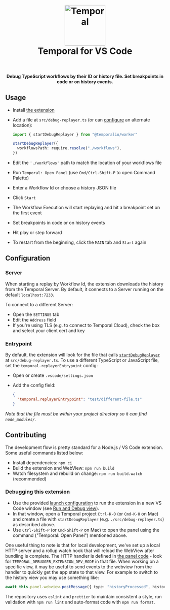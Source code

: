 <h1 align="center">
  <br>
    <img src="https://assets.temporal.io/w/vscode-icon.png" alt="Temporal" width="128">
  <br>
  Temporal for VS Code
  <br>
  <br>
</h1>

<h4 align="center">Debug TypeScript workflows by their ID or history file. Set breakpoints in code or on history events.</h4>

## Usage

- Install [the extension](https://marketplace.visualstudio.com/items?itemName=temporal-technologies.temporalio)
- Add a file at `src/debug-replayer.ts` (or can [configure](#entrypoint) an alternate location):

  ```ts
  import { startDebugReplayer } from "@temporalio/worker"

  startDebugReplayer({
    workflowsPath: require.resolve("./workflows"),
  })
  ```

- Edit the `'./workflows'` path to match the location of your workflows file
- Run `Temporal: Open Panel` (use `Cmd/Ctrl-Shift-P` to open Command Palette)
- Enter a Workflow Id or choose a history JSON file
- Click `Start`
- The Workflow Execution will start replaying and hit a breakpoint set on the first event
- Set breakpoints in code or on history events
- Hit play or step forward
- To restart from the beginning, click the `MAIN` tab and `Start` again

## Configuration

### Server

When starting a replay by Workflow Id, the extension downloads the history from the Temporal Server. By default, it connects to a Server running on the default `localhost:7233`.

To connect to a different Server:

- Open the `SETTINGS` tab
- Edit the `Address` field
- If you're using TLS (e.g. to connect to Temporal Cloud), check the box and select your client cert and key

### Entrypoint

By default, the extension will look for the file that calls [`startDebugReplayer`](https://typescript.temporal.io/api/namespaces/worker#startdebugreplayer) at `src/debug-replayer.ts`. To use a different TypeScript or JavaScript file, set the `temporal.replayerEntrypoint` config:

- Open or create `.vscode/settings.json`
- Add the config field:

  ```json
  {
    "temporal.replayerEntrypoint": "test/different-file.ts"
  }
  ```

*Note that the file must be within your project directory so it can find `node_modules/`.*

## Contributing

The development flow is pretty standard for a Node.js / VS Code extension. Some useful commands listed below:

- Install dependencies: `npm ci`
- Build the extension and WebView: `npm run build`
- Watch filesystem and rebuild on change: `npm run build.watch` (recommended)

### Debugging this extension

- Use the provided [launch configuration](./.vscode/launch.json) to run the extension in a new VS Code window (see [Run and Debug view](https://code.visualstudio.com/docs/editor/debugging#_run-and-debug-view)).
- In that window, open a Temporal project `Ctrl-K-O` (or `Cmd-K-O` on Mac) and create a file with `startDebugReplayer` (e.g. `./src/debug-replayer.ts`) as described above.
- Use `Ctrl-Shift-P` (or `Cmd-Shift-P` on Mac) to open the panel using the command ("Temporal: Open Panel") mentioned above.

One useful thing to note is that for local development, we've set up a local HTTP server and a rollup watch hook that
will reload the WebView after bundling is complete. The HTTP handler is defined in [the panel
code](./extension/src/panel.ts) - look for `TEMPORAL_DEBUGGER_EXTENSION_DEV_MODE` in that file. When working on a
specific view, it may be useful to send events to the webview from the handler to quickly get the app state to that
view. For example to switch to the history view you may use something like:

```ts
await this.panel.webview.postMessage({ type: "historyProcessed", history })
```

The repository uses `eslint` and `prettier` to maintain consistent a style, run validation with `npm run lint` and
auto-format code with `npm run format`.
